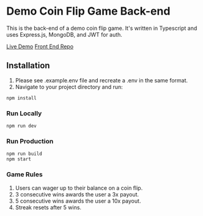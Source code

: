 # Demo Coin Flip Game Back-end

This is the back-end of a demo coin flip game. It's written in Typescript and uses Express.js, MongoDB, and JWT for auth.

[Live Demo](https://coin-flip-game-7210e.web.app)
[Front End Repo](https://github.com/XDapps/coin-flip-game-front-end)


## Installation

1. Please see .example.env file and recreate a .env in the same format.
2. Navigate to your project directory and run:

```shell
npm install
```

### Run Locally

```shell
npm run dev
```

### Run Production

```shell
npm run build
npm start
```

### Game Rules

1. Users can wager up to their balance on a coin flip.
2. 3 consecutive wins awards the user a 3x payout.
3. 5 consecutive wins awards the user a 10x payout.
4. Streak resets after 5 wins.
